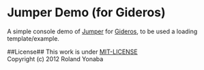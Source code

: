 Jumper Demo (for Gideros)
===========================

A simple console demo of [Jumper](https://github.com/Yonaba/Jumper) for [Gideros](http://www.giderosmobile.com), to be used a loading template/example.

##License##
This work is under [MIT-LICENSE](http://www.opensource.org/licenses/mit-license.php)<br/>
Copyright (c) 2012 Roland Yonaba<br/>